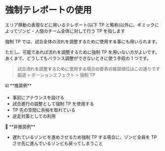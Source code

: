 # 強制テレポートの使用

エリア移動の表現などに用いるテレポート(以下 TP と略称)以外に、ギミックによってゾンビ・人間のチーム全体に対して行う TP を指します

強制 TP では、試合全体の流れを調整するために使用する事にも用いられます。

ただし、可能であれば流れを調整するために強制 TP を用いない方がよいです。あくまで、どうしてもバランス調整ができないときに使う手段の 1 つです。

> 試合流れを調整するために使用する場合の要素の推奨順位はこの通りです
> 脇道 > ポーションエフェクト > 強制 TP

<aside>
☑️ **推奨例**

- 事前にアナウンスを設ける
- 試合進行の調整として強制 TP を使用する
- TP 先の空間に余裕を取れている
- 逆走対策としての利用
</aside>

<aside>
🚫 **非推奨例**

- 遅れているゾンビを進めさせるため強制 TP する場合に、ゾンビ全員を TP させ先に進んでいるゾンビも戻ってしまうこと
</aside>
